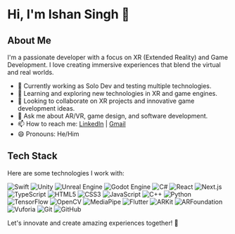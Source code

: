 # Hi, I'm Ishan Singh 👋

## About Me

I'm a passionate developer with a focus on XR (Extended Reality) and Game Development. I love creating immersive experiences that blend the virtual and real worlds.

- 🚀 Currently working as Solo Dev and testing multiple technologies.
- 🌱 Learning and exploring new technologies in XR and game engines.
- 👯 Looking to collaborate on XR projects and innovative game development ideas.
- 💬 Ask me about AR/VR, game design, and software development.
- 📫 How to reach me: [LinkedIn]([#](https://www.linkedin.com/in/ishan-singh-xrdev/)) | [Gmail](ishansingh2609@gmail.com)
- 😄 Pronouns: He/Him

## Tech Stack

Here are some technologies I work with:

![Swift](https://img.shields.io/badge/-Swift-FA7343?style=flat-square&logo=swift&logoColor=white)
![Unity](https://img.shields.io/badge/-Unity-000000?style=flat-square&logo=unity&logoColor=white)
![Unreal Engine](https://img.shields.io/badge/-Unreal%20Engine-313131?style=flat-square&logo=unreal-engine&logoColor=white)
![Godot Engine](https://img.shields.io/badge/-Godot%20Engine-478CBF?style=flat-square&logo=godot-engine&logoColor=white)
![C#](https://img.shields.io/badge/-C%23-239120?style=flat-square&logo=c-sharp&logoColor=white)
![React](https://img.shields.io/badge/-React-61DAFB?style=flat-square&logo=react&logoColor=white)
![Next.js](https://img.shields.io/badge/-Next.js-000000?style=flat-square&logo=next-dot-js&logoColor=white)
![TypeScript](https://img.shields.io/badge/-TypeScript-3178C6?style=flat-square&logo=typescript&logoColor=white)
![HTML5](https://img.shields.io/badge/-HTML5-E34F26?style=flat-square&logo=html5&logoColor=white)
![CSS3](https://img.shields.io/badge/-CSS3-1572B6?style=flat-square&logo=css3&logoColor=white)
![JavaScript](https://img.shields.io/badge/-JavaScript-F7DF1E?style=flat-square&logo=javascript&logoColor=black)
![C++](https://img.shields.io/badge/-C++-00599C?style=flat-square&logo=c%2B%2B&logoColor=white)
![Python](https://img.shields.io/badge/-Python-3776AB?style=flat-square&logo=python&logoColor=white)
![TensorFlow](https://img.shields.io/badge/-TensorFlow-FF6F00?style=flat-square&logo=tensorflow&logoColor=white)
![OpenCV](https://img.shields.io/badge/-OpenCV-5C3EE8?style=flat-square&logo=opencv&logoColor=white)
![MediaPipe](https://img.shields.io/badge/-MediaPipe-0D6EFD?style=flat-square&logo=mediapipe&logoColor=white)
![Flutter](https://img.shields.io/badge/-Flutter-02569B?style=flat-square&logo=flutter&logoColor=white)
![ARKit](https://img.shields.io/badge/-ARKit-004E6E?style=flat-square&logo=apple&logoColor=white)
![ARFoundation](https://img.shields.io/badge/-ARFoundation-FF6C37?style=flat-square&logo=unity&logoColor=white)
![Vuforia](https://img.shields.io/badge/-Vuforia-222222?style=flat-square&logo=vuforia&logoColor=white)
![Git](https://img.shields.io/badge/-Git-F05032?style=flat-square&logo=git&logoColor=white)
![GitHub](https://img.shields.io/badge/-GitHub-181717?style=flat-square&logo=github&logoColor=white)


Let's innovate and create amazing experiences together! 🚀
